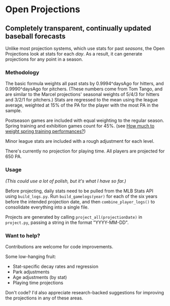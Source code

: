 # Open Projections
## Completely transparent, continually updated baseball forecasts

Unlike most projection systems, which use stats for past _seasons_, the Open Projections look at stats for each _day_. As a result, it can generate projections for any point in a season.

### Methodology
The basic formula weights all past stats by 0.9994^daysAgo for hitters, and 0.9990^daysAgo for pitchers. (These numbers come from Tom Tango, and are similar to the Marcel projections' seasonal weights of 5/4/3 for hitters and 3/2/1 for pitchers.) Stats are regressed to the mean using the league average, weighted at 15% of the PA for the player with the most PA in the sample.

Postseason games are included with equal weighting to the regular season. Spring training and exhibition games count for 45%. (see [How much to weight spring training performances?](http://tangotiger.com/index.php/site/comments/how-much-to-weight-spring-training-performances))

Minor league stats are included with a rough adjustment for each level.

There's currently no projection for playing time. All players are projected for 650 PA.

### Usage
_(This could use a lot of polish, but it's what I have so far.)_

Before projecting, daily stats need to be pulled from the MLB Stats API using `build_logs.py`. Run `build_gamelogs(year)` for each of the six years before the intended projection date, and then `combine_player_logs()` to consolidate everything into a single file.

Projects are generated by calling `project_all(projectionDate)` in `project.py`, passing a string in the format "YYYY-MM-DD".

### Want to help?
Contributions are welcome for code improvements.

Some low-hanging fruit:
- Stat-specific decay rates and regression
- Park adjustments
- Age adjustments (by stat)
- Playing time projections

Don't code? I'd also appreciate research-backed suggestions for improving the projections in any of these areas.
